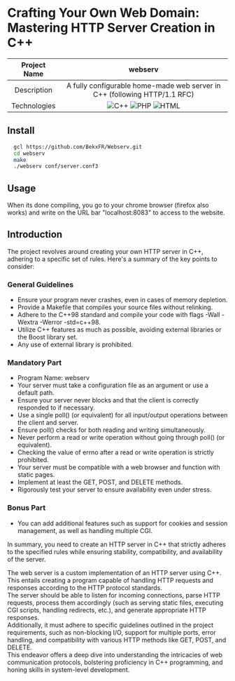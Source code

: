 # Crafting Your Own Web Domain: Mastering HTTP Server Creation in C++

|    Project Name    |                                                                       webserv                                                                      |
| :----------------: | :-------------------------------------------------------------------------------------------------------------------------------------------------: |
|    Description     |       	A fully configurable home-made web server in C++ (following HTTP/1.1 RFC)                                       |
|    Technologies    |  <img alt="C++" src="https://custom-icon-badges.demolab.com/badge/C++-9C033A.svg?logo=cpp2&logoColor=white"> <img alt="PHP" src="https://img.shields.io/badge/PHP-777BB4.svg?logo=php&logoColor=white"> <img alt="HTML" src="https://img.shields.io/badge/HTML-E34F26.svg?logo=html5&logoColor=white"> |

## Install

```bash
  gcl https://github.com/BekxFR/Webserv.git
  cd webserv
  make
  ./webserv conf/server.conf3
```

## Usage
When its done compiling, you go to your chrome browser (firefox also works) and write on the URL bar "localhost:8083" to access to the website.

## Introduction

The project revolves around creating your own HTTP server in C++, adhering to a specific set of rules. Here's a summary of the key points to consider:

### General Guidelines

- Ensure your program never crashes, even in cases of memory depletion.
- Provide a Makefile that compiles your source files without relinking.
- Adhere to the C++98 standard and compile your code with flags -Wall -Wextra -Werror -std=c++98.
- Utilize C++ features as much as possible, avoiding external libraries or the Boost library set.
- Any use of external library is prohibited.

### Mandatory Part

- Program Name: webserv
- Your server must take a configuration file as an argument or use a default path.
- Ensure your server never blocks and that the client is correctly responded to if necessary.
- Use a single poll() (or equivalent) for all input/output operations between the client and server.
- Ensure poll() checks for both reading and writing simultaneously.
- Never perform a read or write operation without going through poll() (or equivalent).
- Checking the value of errno after a read or write operation is strictly prohibited.
- Your server must be compatible with a web browser and function with static pages.
- Implement at least the GET, POST, and DELETE methods.
- Rigorously test your server to ensure availability even under stress.

### Bonus Part

- You can add additional features such as support for cookies and session management, as well as handling multiple CGI.

In summary, you need to create an HTTP server in C++ that strictly adheres to the specified rules while ensuring stability, compatibility, and availability of the server.

The web server is a custom implementation of an HTTP server using C++.   
This entails creating a program capable of handling HTTP requests and responses according to the HTTP protocol standards.    
The server should be able to listen for incoming connections, parse HTTP requests, process them accordingly (such as serving static files, executing CGI scripts, handling redirects, etc.), and generate appropriate HTTP responses.    
Additionally, it must adhere to specific guidelines outlined in the project requirements, such as non-blocking I/O, support for multiple ports, error handling, and compatibility with various HTTP methods like GET, POST, and DELETE.    
This endeavor offers a deep dive into understanding the intricacies of web communication protocols, bolstering proficiency in C++ programming, and honing skills in system-level development.
